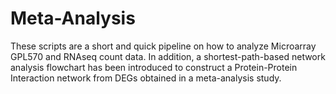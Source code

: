 # Meta-Analysis
These scripts are a short and quick pipeline on how to analyze Microarray GPL570 and RNAseq count data. In addition, a shortest-path-based network analysis flowchart has been introduced to construct a Protein-Protein Interaction network from DEGs obtained in a meta-analysis study.
